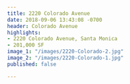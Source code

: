 ```yaml
---
title: 2220 Colorado Avenue
date: 2018-09-06 13:43:08 -0700
header: Colorado Avenue
highlights:
- 2220 Colorado Avenue, Santa Monica
- 201,000 SF
image_1: "/images/2220-Colorado-2.jpg"
image_2: "/images/2220-Colorado-1.jpg"
published: false

---
```


